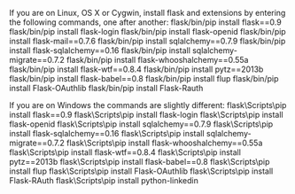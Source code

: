 If you are on Linux, OS X or Cygwin, install flask and extensions by entering the following commands, one after another:
flask/bin/pip install flask==0.9
flask/bin/pip install flask-login
flask/bin/pip install flask-openid
flask/bin/pip install flask-mail==0.7.6
flask/bin/pip install sqlalchemy==0.7.9
flask/bin/pip install flask-sqlalchemy==0.16
flask/bin/pip install sqlalchemy-migrate==0.7.2
flask/bin/pip install flask-whooshalchemy==0.55a
flask/bin/pip install flask-wtf==0.8.4
flask/bin/pip install pytz==2013b
flask/bin/pip install flask-babel==0.8
flask/bin/pip install flup
flask/bin/pip install Flask-OAuthlib
flask/bin/pip install Flask-Rauth

If you are on Windows the commands are slightly different:
flask\Scripts\pip install flask==0.9
flask\Scripts\pip install flask-login
flask\Scripts\pip install flask-openid
flask\Scripts\pip install sqlalchemy==0.7.9
flask\Scripts\pip install flask-sqlalchemy==0.16
flask\Scripts\pip install sqlalchemy-migrate==0.7.2
flask\Scripts\pip install flask-whooshalchemy==0.55a
flask\Scripts\pip install flask-wtf==0.8.4
flask\Scripts\pip install pytz==2013b
flask\Scripts\pip install flask-babel==0.8
flask\Scripts\pip install flup
flask\Scripts\pip install Flask-OAuthlib
flask\Scripts\pip install Flask-RAuth
flask\Scripts\pip install python-linkedin